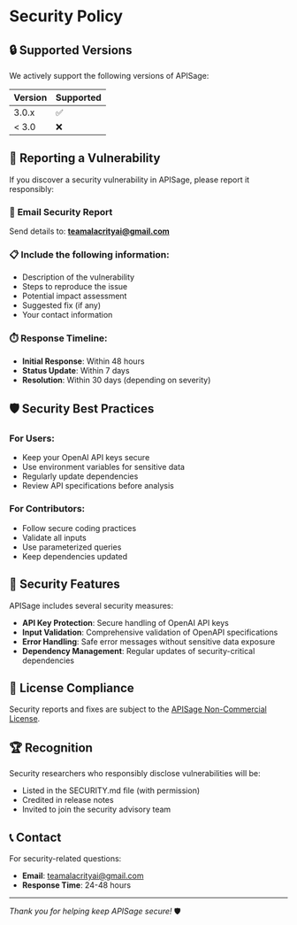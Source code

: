 # Security Policy

## 🔒 Supported Versions

We actively support the following versions of APISage:

| Version | Supported          |
| ------- | ------------------ |
| 3.0.x   | :white_check_mark: |
| < 3.0   | :x:                |

## 🚨 Reporting a Vulnerability

If you discover a security vulnerability in APISage, please report it responsibly:

### 📧 **Email Security Report**
Send details to: **teamalacrityai@gmail.com**

### 📋 **Include the following information:**
- Description of the vulnerability
- Steps to reproduce the issue
- Potential impact assessment
- Suggested fix (if any)
- Your contact information

### ⏱️ **Response Timeline:**
- **Initial Response**: Within 48 hours
- **Status Update**: Within 7 days
- **Resolution**: Within 30 days (depending on severity)

## 🛡️ **Security Best Practices**

### For Users:
- Keep your OpenAI API keys secure
- Use environment variables for sensitive data
- Regularly update dependencies
- Review API specifications before analysis

### For Contributors:
- Follow secure coding practices
- Validate all inputs
- Use parameterized queries
- Keep dependencies updated

## 🔐 **Security Features**

APISage includes several security measures:

- **API Key Protection**: Secure handling of OpenAI API keys
- **Input Validation**: Comprehensive validation of OpenAPI specifications
- **Error Handling**: Safe error messages without sensitive data exposure
- **Dependency Management**: Regular updates of security-critical dependencies

## 📜 **License Compliance**

Security reports and fixes are subject to the [APISage Non-Commercial License](LICENSE).

## 🏆 **Recognition**

Security researchers who responsibly disclose vulnerabilities will be:
- Listed in the SECURITY.md file (with permission)
- Credited in release notes
- Invited to join the security advisory team

## 📞 **Contact**

For security-related questions:
- **Email**: teamalacrityai@gmail.com
- **Response Time**: 24-48 hours

---

*Thank you for helping keep APISage secure!* 🛡️
